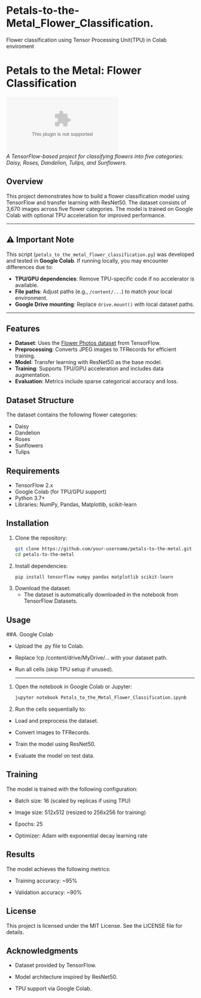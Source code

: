 # Petals-to-the-Metal_Flower_Classification.
Flower classification using Tensor Processing Unit(TPU) in Colab enviroment


# Petals to the Metal: Flower Classification

![Flower Classification](https://storage.googleapis.com/download.tensorflow.org/example_images/flower_photos.tgz)  
*A TensorFlow-based project for classifying flowers into five categories: Daisy, Roses, Dandelion, Tulips, and Sunflowers.*

## Overview

This project demonstrates how to build a flower classification model using TensorFlow and transfer learning with ResNet50. The dataset consists of 3,670 images across five flower categories. The model is trained on Google Colab with optional TPU acceleration for improved performance.

---

## ⚠️ Important Note  
This script (`petals_to_the_metal_flower_classification.py`) was developed and tested in **Google Colab**. If running locally, you may encounter differences due to:  
- **TPU/GPU dependencies**: Remove TPU-specific code if no accelerator is available.  
- **File paths**: Adjust paths (e.g., `/content/...`) to match your local environment.  
- **Google Drive mounting**: Replace `drive.mount()` with local dataset paths.  

---

## Features

- **Dataset**: Uses the [Flower Photos dataset](https://storage.googleapis.com/download.tensorflow.org/example_images/flower_photos.tgz) from TensorFlow.
- **Preprocessing**: Converts JPEG images to TFRecords for efficient training.
- **Model**: Transfer learning with ResNet50 as the base model.
- **Training**: Supports TPU/GPU acceleration and includes data augmentation.
- **Evaluation**: Metrics include sparse categorical accuracy and loss.

## Dataset Structure

The dataset contains the following flower categories:
- Daisy
- Dandelion
- Roses
- Sunflowers
- Tulips

## Requirements

- TensorFlow 2.x
- Google Colab (for TPU/GPU support)
- Python 3.7+
- Libraries: NumPy, Pandas, Matplotlib, scikit-learn

## Installation

1. Clone the repository:
   ```bash
   git clone https://github.com/your-username/petals-to-the-metal.git
   cd petals-to-the-metal

2. Install dependencies:
   ```bash
   pip install tensorflow numpy pandas matplotlib scikit-learn
3. Download the dataset:
   - The dataset is automatically downloaded in the notebook from TensorFlow Datasets.

## Usage
##A. Google Colab
- Upload the .py file to Colab.

- Replace !cp /content/drive/MyDrive/... with your dataset path.

- Run all cells (skip TPU setup if unused).

  --------------
1. Open the notebook in Google Colab or Jupyter:
   ```bash
   jupyter notebook Petals_to_the_Metal_Flower_Classification.ipynb
2. Run the cells sequentially to:

- Load and preprocess the dataset.

- Convert images to TFRecords.

- Train the model using ResNet50.

- Evaluate the model on test data.

## Training
The model is trained with the following configuration:

- Batch size: 16 (scaled by replicas if using TPU)

- Image size: 512x512 (resized to 256x256 for training)

- Epochs: 25

- Optimizer: Adam with exponential decay learning rate

## Results
The model achieves the following metrics:

- Training accuracy: ~95%

- Validation accuracy: ~90%

## License
This project is licensed under the MIT License. See the LICENSE file for details.

## Acknowledgments
- Dataset provided by TensorFlow.

- Model architecture inspired by ResNet50.

- TPU support via Google Colab.

